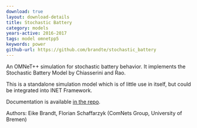 ```yaml
---
download: true
layout: download-details
title: Stochastic Battery
category: models
years-active: 2016-2017
tags: model omnetpp5
keywords: power
github-url: https://github.com/brandte/stochastic_battery
---
```


An OMNeT++ simulation for stochastic battery behavior. It implements the
Stochastic Battery Model by Chiasserini and Rao.

This is a standalone simulation model which is of little use in itself, but
could be integrated into INET Framework.

Documentation is available
[in the repo](https://github.com/brandte/stochastic_battery/blob/master/stochastic_battery_documentation.pdf).

Authors: Eike Brandt, Florian Schaffarzyk (ComNets Group, University of Bremen)

